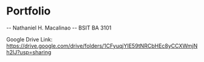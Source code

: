 # Portfolio

-- Nathaniel H. Macalinao
-- BSIT BA 3101

Google Drive Link: https://drive.google.com/drive/folders/1CFyuqjYIE59tNRCbHEc8yCCXWmjNh2lJ?usp=sharing
